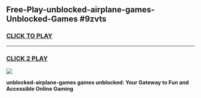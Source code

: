 
## Free-Play-unblocked-airplane-games-Unblocked-Games #9zvts
<h3>
<a href="https://news.freeplayer.one?title=unblocked-airplane-games&ref=8M">CLICK TO PLAY</a></h3>
<hr>

<h3>
<a href="https://news.freeplayer.one?title=unblocked-airplane-games&ref=8M">CLICK 2 PLAY</a>
  
</h3>

<a href="https://news.freeplayer.one?title=unblocked-airplane-games&ref=8M"><img src="https://clearcache.store/games.png"></a>


**unblocked-airplane-games games unblocked: Your Gateway to Fun and Accessible Online Gaming**

